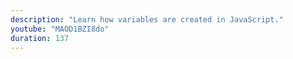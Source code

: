 ```yaml
---
description: "Learn how variables are created in JavaScript."
youtube: "MAOD1BZI8do"
duration: 137
---
```

